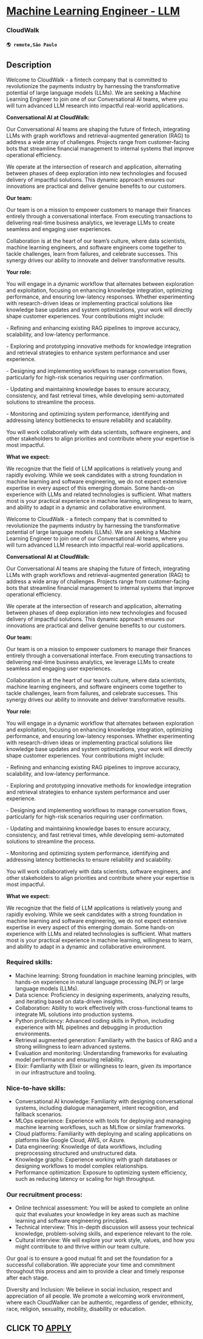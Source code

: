 # [Machine Learning Engineer - LLM](https://www.remotewlb.com/apply/machine-learning-engineer-llm)  
### CloudWalk  
#### `🌎 remote,São Paulo`  

## Description

Welcome to CloudWalk - a fintech company that is committed to revolutionize the payments industry by harnessing the transformative potential of large language models (LLMs). We are seeking a Machine Learning Engineer to join one of our Conversational AI teams, where you will turn advanced LLM research into impactful real-world applications.

  

 **Conversational AI at CloudWalk:**

Our Conversational AI teams are shaping the future of fintech, integrating LLMs with graph workflows and retrieval-augmented generation (RAG) to address a wide array of challenges. Projects range from customer-facing bots that streamline financial management to internal systems that improve operational efficiency.

We operate at the intersection of research and application, alternating between phases of deep exploration into new technologies and focused delivery of impactful solutions. This dynamic approach ensures our innovations are practical and deliver genuine benefits to our customers.

  

**Our team:**

Our team is on a mission to empower customers to manage their finances entirely through a conversational interface. From executing transactions to delivering real-time business analytics, we leverage LLMs to create seamless and engaging user experiences.

Collaboration is at the heart of our team’s culture, where data scientists, machine learning engineers, and software engineers come together to tackle challenges, learn from failures, and celebrate successes. This synergy drives our ability to innovate and deliver transformative results.

  

 **Your role:**

You will engage in a dynamic workflow that alternates between exploration and exploitation, focusing on enhancing knowledge integration, optimizing performance, and ensuring low-latency responses. Whether experimenting with research-driven ideas or implementing practical solutions like knowledge base updates and system optimizations, your work will directly shape customer experiences. Your contributions might include:

  

\- Refining and enhancing existing RAG pipelines to improve accuracy, scalability, and low-latency performance.

\- Exploring and prototyping innovative methods for knowledge integration and retrieval strategies to enhance system performance and user experience.

\- Designing and implementing workflows to manage conversation flows, particularly for high-risk scenarios requiring user confirmation.

\- Updating and maintaining knowledge bases to ensure accuracy, consistency, and fast retrieval times, while developing semi-automated solutions to streamline the process.

\- Monitoring and optimizing system performance, identifying and addressing latency bottlenecks to ensure reliability and scalability.

  

You will work collaboratively with data scientists, software engineers, and other stakeholders to align priorities and contribute where your expertise is most impactful.

  

 **What we expect:**

We recognize that the field of LLM applications is relatively young and rapidly evolving. While we seek candidates with a strong foundation in machine learning and software engineering, we do not expect extensive expertise in every aspect of this emerging domain. Some hands-on experience with LLMs and related technologies is sufficient. What matters most is your practical experience in machine learning, willingness to learn, and ability to adapt in a dynamic and collaborative environment.

  

Welcome to CloudWalk - a fintech company that is committed to revolutionize the payments industry by harnessing the transformative potential of large language models (LLMs). We are seeking a Machine Learning Engineer to join one of our Conversational AI teams, where you will turn advanced LLM research into impactful real-world applications.

  

 **Conversational AI at CloudWalk:**

Our Conversational AI teams are shaping the future of fintech, integrating LLMs with graph workflows and retrieval-augmented generation (RAG) to address a wide array of challenges. Projects range from customer-facing bots that streamline financial management to internal systems that improve operational efficiency.

We operate at the intersection of research and application, alternating between phases of deep exploration into new technologies and focused delivery of impactful solutions. This dynamic approach ensures our innovations are practical and deliver genuine benefits to our customers.

  

**Our team:**

Our team is on a mission to empower customers to manage their finances entirely through a conversational interface. From executing transactions to delivering real-time business analytics, we leverage LLMs to create seamless and engaging user experiences.

Collaboration is at the heart of our team’s culture, where data scientists, machine learning engineers, and software engineers come together to tackle challenges, learn from failures, and celebrate successes. This synergy drives our ability to innovate and deliver transformative results.

  

 **Your role:**

You will engage in a dynamic workflow that alternates between exploration and exploitation, focusing on enhancing knowledge integration, optimizing performance, and ensuring low-latency responses. Whether experimenting with research-driven ideas or implementing practical solutions like knowledge base updates and system optimizations, your work will directly shape customer experiences. Your contributions might include:

  

\- Refining and enhancing existing RAG pipelines to improve accuracy, scalability, and low-latency performance.

\- Exploring and prototyping innovative methods for knowledge integration and retrieval strategies to enhance system performance and user experience.

\- Designing and implementing workflows to manage conversation flows, particularly for high-risk scenarios requiring user confirmation.

\- Updating and maintaining knowledge bases to ensure accuracy, consistency, and fast retrieval times, while developing semi-automated solutions to streamline the process.

\- Monitoring and optimizing system performance, identifying and addressing latency bottlenecks to ensure reliability and scalability.

  

You will work collaboratively with data scientists, software engineers, and other stakeholders to align priorities and contribute where your expertise is most impactful.

  

 **What we expect:**

We recognize that the field of LLM applications is relatively young and rapidly evolving. While we seek candidates with a strong foundation in machine learning and software engineering, we do not expect extensive expertise in every aspect of this emerging domain. Some hands-on experience with LLMs and related technologies is sufficient. What matters most is your practical experience in machine learning, willingness to learn, and ability to adapt in a dynamic and collaborative environment.

  

### Required skills:

* Machine learning: Strong foundation in machine learning principles, with hands-on experience in natural language processing (NLP) or large language models (LLMs).
* Data science: Proficiency in designing experiments, analyzing results, and iterating based on data-driven insights.
* Collaboration: Ability to work effectively with cross-functional teams to integrate ML solutions into production systems.
* Python proficiency: Advanced coding skills in Python, including experience with ML pipelines and debugging in production environments.
* Retrieval augmented generation: Familiarity with the basics of RAG and a strong willingness to learn advanced systems.
* Evaluation and monitoring: Understanding frameworks for evaluating model performance and ensuring reliability.
* Elixir: Familiarity with Elixir or willingness to learn, given its importance in our infrastructure and tooling.

  

### Nice-to-have skills:

* Conversational AI knowledge: Familiarity with designing conversational systems, including dialogue management, intent recognition, and fallback scenarios.
* MLOps experience: Experience with tools for deploying and managing machine learning workflows, such as MLflow or similar frameworks.
* Cloud platforms: Familiarity with deploying and scaling applications on platforms like Google Cloud, AWS, or Azure.
* Data engineering: Knowledge of data workflows, including preprocessing structured and unstructured data.
* Knowledge graphs: Experience working with graph databases or designing workflows to model complex relationships.
* Performance optimization: Exposure to optimizing system efficiency, such as reducing latency or scaling for high throughput.

  

### Our recruitment process:

* Online technical assessment: You will be asked to complete an online quiz that evaluates your knowledge in key areas such as machine learning and software engineering principles.
* Technical interview: This in-depth discussion will assess your technical knowledge, problem-solving skills, and experience relevant to the role.
* Cultural interview: We will explore your work style, values, and how you might contribute to and thrive within our team culture.

  

Our goal is to ensure a good mutual fit and set the foundation for a successful collaboration. We appreciate your time and commitment throughout this process and aim to provide a clear and timely response after each stage.

  

Diversity and Inclusion: We believe in social inclusion, respect and appreciation of all people. We promote a welcoming work environment, where each CloudWalker can be authentic, regardless of gender, ethnicity, race, religion, sexuality, mobility, disability or education.

  

  
## CLICK TO [APPLY](https://www.remotewlb.com/apply/machine-learning-engineer-llm)

